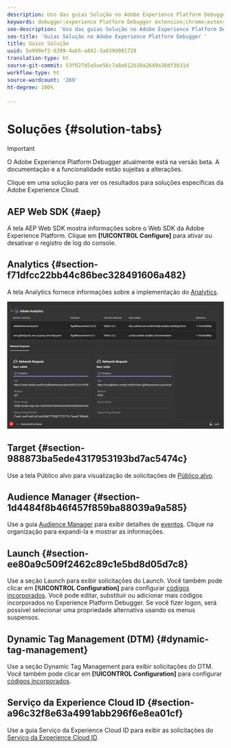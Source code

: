 ```yaml
---
description: Uso das guias Solução no Adobe Experience Platform Debugger
keywords: debugger;experience Platform Debugger extension;chrome;extension;summary;clear;requests;solutions;solution;information;analytics;target;audience manager;media optimizer;amo;id service
seo-description: 'Uso das guias Solução no Adobe Experience Platform Debugger '
seo-title: 'Guias Solução no Adobe Experience Platform Debugger '
title: Guias Solução
uuid: 5e999ef2-6399-4ab5-a841-3a839d081728
translation-type: ht
source-git-commit: 53f027d5a5ae56c7a8e812b10a2649a38df3b31d
workflow-type: ht
source-wordcount: '269'
ht-degree: 100%

---
```



# Soluções {#solution-tabs}

>[!IMPORTANT]
>
>O Adobe Experience Platform Debugger atualmente está na versão beta. A documentação e a funcionalidade estão sujeitas a alterações.

Clique em uma solução para ver os resultados para soluções específicas da Adobe Experience Cloud.

## AEP Web SDK {#aep}

A tela AEP Web SDK mostra informações sobre o Web SDK da Adobe Experience Platform. Clique em **[!UICONTROL Configure]** para ativar ou desativar o registro de log do console.

## Analytics {#section-f71dfcc22bb44c86bec328491606a482}

A tela Analytics fornece informações sobre a implementação do [Analytics](https://docs.adobe.com/content/help/pt-BR/analytics/landing/home.html).

![](assets/analytics.jpg)

## Target {#section-988873ba5ede4317953193bd7ac5474c}

Use a tela Público alvo para visualização de solicitações de [Público alvo](https://docs.adobe.com/content/help/pt-BR/target/using/target-home.html)<!-- or [Mbox Trace](https://docs.adobe.com/content/help/en/target/using/activities/troubleshoot-activities/content-trouble.html) response details-->.

## Audience Manager {#section-1d4484f8b46f457f859ba88039a9a585}

Use a guia [Audience Manager](https://docs.adobe.com/content/help/pt-BR/audience-manager/user-guide/aam-home.html) para exibir detalhes de [eventos](https://docs.adobe.com/content/help/pt-BR/audience-manager/user-guide/api-and-sdk-code/dcs/dcs-event-calls/dcs-event-calls.html). Clique na organização para expandi-la e mostrar as informações.

## Launch {#section-ee80a9c509f2462c89c1e5bd8d05d7c8}

Use a seção Launch para exibir solicitações do Launch. Você também pode clicar em **[!UICONTROL Configuration]** para configurar [códigos incorporados](https://docs.adobe.com/content/help/pt-BR/launch/using/reference/upgrade/link-dtm-embed-code.html). Você pode editar, substituir ou adicionar mais códigos incorporados no Experience Platform Debugger. Se você fizer logon, será possível selecionar uma propriedade alternativa usando os menus suspensos.

## Dynamic Tag Management (DTM) {#dynamic-tag-management}

Use a seção Dynamic Tag Management para exibir solicitações do DTM. Você também pode clicar em **[!UICONTROL Configuration]** para configurar [códigos incorporados](https://docs.adobe.com/content/help/pt-BR/dtm/using/client-side/code.html).

## Serviço da Experience Cloud ID {#section-a96c32f8e63a4991abb296f6e8ea01cf}

Use a guia Serviço da Experience Cloud ID para exibir as solicitações do [Serviço da Experience Cloud ID](https://docs.adobe.com/content/help/pt-BR/id-service/using/home.html).